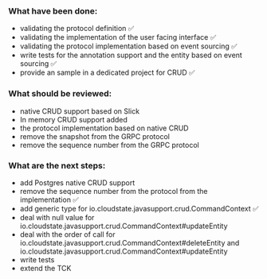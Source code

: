 ### What have been done:
- validating the protocol definition :white_check_mark:
- validating the implementation of the user facing interface :white_check_mark:
- validating the protocol implementation based on event sourcing :white_check_mark:
- write tests for the annotation support and the entity based on event sourcing :white_check_mark:
- provide an sample in a dedicated project for CRUD :white_check_mark:

### What should be reviewed:
- native CRUD support based on Slick
- In memory CRUD support added
- the protocol implementation based on native CRUD
- remove the snapshot from the GRPC protocol
- remove the sequence number from the GRPC protocol

### What are the next steps:
- add Postgres native CRUD support
- remove the sequence number from the protocol from the implementation :white_check_mark:
- add generic type for io.cloudstate.javasupport.crud.CommandContext :white_check_mark:
- deal with null value for io.cloudstate.javasupport.crud.CommandContext#updateEntity
- deal with the order of call for io.cloudstate.javasupport.crud.CommandContext#deleteEntity and io.cloudstate.javasupport.crud.CommandContext#updateEntity
- write tests
- extend the TCK